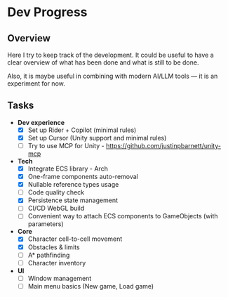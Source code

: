 ﻿# Dev Progress

## Overview

Here I try to keep track of the development.
It could be useful to have a clear overview of what has been done and what is still to be done.

Also, it is maybe useful in combining with modern AI/LLM tools — it is an experiment for now.

## Tasks

- **Dev experience**
  - [x] Set up Rider + Copilot (minimal rules)
  - [x] Set up Cursor (Unity support and minimal rules)
  - [ ] Try to use MCP for Unity - https://github.com/justinpbarnett/unity-mcp
- **Tech**
  - [x] Integrate ECS library - Arch
  - [x] One-frame components auto-removal
  - [x] Nullable reference types usage
  - [ ] Code quality check
  - [x] Persistence state management
  - [ ] CI/CD WebGL build
  - [ ] Convenient way to attach ECS components to GameObjects (with parameters)
- **Core**
  - [x] Character cell-to-cell movement
  - [x] Obstacles & limits
  - [ ] A* pathfinding
  - [ ] Character inventory
- **UI**
  - [ ] Window management
  - [ ] Main menu basics (New game, Load game)